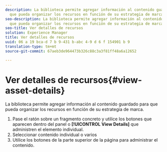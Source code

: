 ```yaml
---
description: La biblioteca permite agregar información al contenido guardado para
  que pueda organizar los recursos en función de su estrategia de marca.
seo-description: La biblioteca permite agregar información al contenido guardado para
  que pueda organizar los recursos en función de su estrategia de marca.
seo-title: Ver detalles de recursos
solution: Experience Manager
title: Ver detalles de recursos
uuid: 06 a 19 bca-d 7 b 9-431 b-abc 4-9 d 6 f 154901 b 9
translation-type: tm+mt
source-git-commit: 67aeb3de964473b326c88c3a3f81ff48a6a12652

---
```



# Ver detalles de recursos{#view-asset-details}

La biblioteca permite agregar información al contenido guardado para que pueda organizar los recursos en función de su estrategia de marca.

1. Pase el ratón sobre un fragmento concreto y utilice los botones que aparecen dentro del panel o **[!UICONTROL View Details]** que administren el elemento individual.
1. Seleccionar contenido individual o varios
1. Utilice los botones de la parte superior de la página para administrar el contenido.
